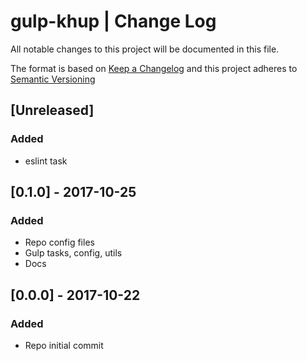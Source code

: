 # gulp-khup | Change Log

All notable changes to this project will be documented in this file.

The format is based on [Keep a Changelog](http://keepachangelog.com/en/1.0.0/)
and this project adheres to [Semantic Versioning](http://semver.org/spec/v2.0.0.html)

## [Unreleased]

### Added

* eslint task

## [0.1.0] - 2017-10-25

### Added

* Repo config files
* Gulp tasks, config, utils
* Docs

## [0.0.0] - 2017-10-22

### Added

* Repo initial commit
